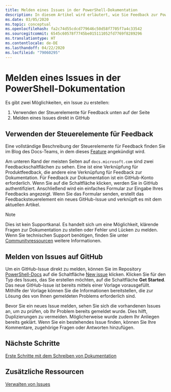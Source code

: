 ```yaml
---
title: Melden eines Issues in der PowerShell-Dokumentation
description: In diesem Artikel wird erläutert, wie Sie Feedback zur PowerShell-Dokumentation geben.
ms.date: 03/05/2020
ms.topic: conceptual
ms.openlocfilehash: fa2c74d55cdcd779646c50d58f7705f7a4c33542
ms.sourcegitcommit: 6545c60578f7745be015111052fd7769f8289296
ms.translationtype: HT
ms.contentlocale: de-DE
ms.lasthandoff: 04/22/2020
ms.locfileid: "79060295"
---
```

# <a name="how-to-file-a-powershell-docs-issue"></a>Melden eines Issues in der PowerShell-Dokumentation

Es gibt zwei Möglichkeiten, ein Issue zu erstellen:

1. Verwenden der Steuerelemente für Feedback unten auf der Seite
1. Melden eines Issues direkt in GitHub

## <a name="using-the-feedback-controls"></a>Verwenden der Steuerelemente für Feedback

Eine vollständige Beschreibung der Steuerelemente für Feedback finden Sie im Blog des Docs-Teams, in dem dieses [Feature][feedback] angekündigt wird.

Am unteren Rand der meisten Seiten auf `docs.microsoft.com` sind zwei Feedbackschaltflächen zu sehen. Eine ist eine Verknüpfung für Produktfeedback, die andere eine Verknüpfung für Feedback zur Dokumentation. Für Feedback zur Dokumentation ist ein GitHub-Konto erforderlich. Wenn Sie auf die Schaltfläche klicken, werden Sie in GitHub authentifiziert. Anschließend wird ein einfaches Formular zur Eingabe Ihres Feedbacks angezeigt. Wenn Sie das Formular senden, erstellt das Feedbacksteuerelement ein neues GitHub-Issue und verknüpft es mit dem aktuellen Artikel.

> [!NOTE]
> Dies ist kein Supportkanal. Es handelt sich um eine Möglichkeit, klärende Fragen zur Dokumentation zu stellen oder Fehler und Lücken zu melden. Wenn Sie technischen Support benötigen, finden Sie unter [Communityressourcen](../community-support.md) weitere Informationen.

## <a name="filing-issues-on-github"></a>Melden von Issues auf GitHub

Um ein GitHub-Issue direkt zu melden, können Sie im Repository [PowerShell-Docs][new-issue] auf die Schaltfläche [New issue][docs-issues] klicken. Klicken Sie für den Typ des Issues, das Sie erstellen möchten, auf die Schaltfläche **Get Started**. Das neue GitHub-Issue ist bereits mittels einer Vorlage vorausgefüllt. Mithilfe der Vorlage können Sie die Informationen bereitstellen, die zur Lösung des von Ihnen gemeldeten Problems erforderlich sind.

Bevor Sie ein neues Issue melden, sehen Sie sich die vorhandenen Issues an, um zu prüfen, ob Ihr Problem bereits gemeldet wurde. Dies hilft, Duplizierungen zu vermeiden. Möglicherweise wurde zudem Ihr Anliegen bereits geklärt. Wenn Sie ein bestehendes Issue finden, können Sie Ihre Kommentare, zugehörige Fragen oder Antworten hinzufügen.

## <a name="next-steps"></a>Nächste Schritte

[Erste Schritte mit dem Schreiben von Dokumentation](get-started-writing.md)

## <a name="additional-resources"></a>Zusätzliche Ressourcen

[Verwalten von Issues](managing-issues.md)

<!-- reference links -->
[feedback]: /teamblog/a-new-feedback-system-is-coming-to-docs
[new-issue]: https://github.com/MicrosoftDocs/PowerShell-Docs/issues/new/choose
[docs-issues]: https://github.com/MicrosoftDocs/PowerShell-Docs/issues
